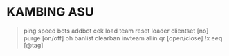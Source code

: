# KAMBING ASU
> ping
> speed
> bots
> addbot
> cek
> load team
> reset loader
> clientset [no]
> purge [on/off]
> oh
> banlist
> clearban
> invteam
> allin
> qr [open/close]
> !x
> eeq [@tag]
